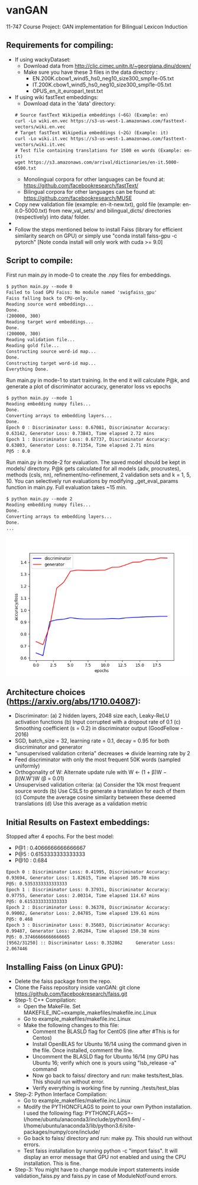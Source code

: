 # vanGAN
11-747 Course Project: GAN implementation for Bilingual Lexicon Induction

Requirements for compiling:
------------------------------
- If using wackyDataset:
    - Download data from http://clic.cimec.unitn.it/~georgiana.dinu/down/
    - Make sure you have these 3 files in the data directory :
        - EN.200K.cbow1_wind5_hs0_neg10_size300_smpl1e-05.txt
        - IT.200K.cbow1_wind5_hs0_neg10_size300_smpl1e-05.txt
        - OPUS_en_it_europarl_test.txt
- If using wiki fastText embeddings:
    - Download data in the 'data' directory:
    ```
    # Source fastText Wikipedia embeddings (~6G) (Example: en)
    curl -Lo wiki.en.vec https://s3-us-west-1.amazonaws.com/fasttext-vectors/wiki.en.vec
    # Target fastText Wikipedia embeddings (~2G) (Example: it)
    curl -Lo wiki.it.vec https://s3-us-west-1.amazonaws.com/fasttext-vectors/wiki.it.vec
    # Test file containing translations for 1500 en words (Example: en-it)
    wget https://s3.amazonaws.com/arrival/dictionaries/en-it.5000-6500.txt
    ```
    - Monolingual corpora for other languages can be found at: https://github.com/facebookresearch/fastText/
    - Bilingual corpora for other languages can be found at: https://github.com/facebookresearch/MUSE
- Copy new validation file (example: en-it-new.txt), gold file (example: en-it.0-5000.txt) from new_val_sets/ and bilingual_dicts/ directories (respectively) into data/ folder.
-
- Follow the steps mentioned below to install Faiss (library for efficient similarity search on GPU)
  or simply use "conda install faiss-gpu -c pytorch" [Note conda install will only work with cuda >= 9.0]

Script to compile:
------------------------------
First run main.py in mode-0 to create the .npy files for embeddings.
```
$ python main.py --mode 0
Failed to load GPU Faiss: No module named 'swigfaiss_gpu'
Faiss falling back to CPU-only.
Reading source word embeddings...
Done.
(200000, 300)
Reading target word embeddings...
Done.
(200000, 300)
Reading validation file...
Reading gold file...
Constructing source word-id map...
Done.
Constructing target word-id map...
Everything Done.
```
Run main.py in mode-1 to start training. In the end it will calculate P@k, and generate a plot of discriminator accuracy, generator loss vs epochs
```
$ python main.py --mode 1
Reading embedding numpy files...
Done.
Converting arrays to embedding layers...
Done.
Epoch 0 : Discriminator Loss: 0.67081, Discriminator Accuracy: 0.63142, Generator Loss: 0.73843, Time elapsed 2.72 mins
Epoch 1 : Discriminator Loss: 0.67737, Discriminator Accuracy: 0.63803, Generator Loss: 0.71354, Time elapsed 2.71 mins
P@5 : 0.0
```
Run main.py in mode-2 for evaluation. The saved model should be kept in models/ directory. P@k gets calculated for all models (adv, procrustes), methods (csls, nn), refinement/no-refinement, 2 validation sets and k = 1, 5, 10. You can selectively run evaluations by modifying _get_eval_params function in main.py. Full evaluation takes ~15 min.
```
$ python main.py --mode 2
Reading embedding numpy files...
Done.
Converting arrays to embedding layers...
Done.
...
```
![alt text](https://github.com/MysteryVaibhav/vanGAN/blob/gan/src/d_g.png)

Architecture choices (https://arxiv.org/abs/1710.04087):
------------------------------
- Discriminator:
    (a) 2 hidden layers, 2048 size each, Leaky-ReLU activation functions
    (b) Input corrupted with a dropout rate of 0.1
    (c) Smoothing coefficient (s = 0.2) in discriminator output (GoodFellow - 2016)
- SGD, batch_size = 32, learning rate = 0.1, decay = 0.95 for both discriminator and generator
- "unsupervised validation criteria" decreases => divide learning rate by 2
- Feed discriminator with only the most frequent 50K words (sampled uniformly)
- Orthogonality of W: Alternate update rule with W ← (1 + β)W − β(W.W')W (β = 0.01)
- Unsupervised validation criteria:
    (a) Consider the 10k most frequent source words
    (b) Use CSLS to generate a translation for each of them
    (c) Compute the average cosine similarity between these deemed translations
    (d) Use this average as a validation metric
    
Initial Results on Fastext embeddings:
------------------------------
Stopped after 4 epochs.
For the best model:
- P@1 : 0.4066666666666667
- P@5 : 0.6153333333333333
- P@10 :  0.684
```
Epoch 0 : Discriminator Loss: 0.41995, Discriminator Accuracy: 0.93694, Generator Loss: 1.82615, Time elapsed 105.70 mins
P@5: 0.5353333333333333
Epoch 1 : Discriminator Loss: 0.37931, Discriminator Accuracy: 0.97755, Generator Loss: 2.00314, Time elapsed 114.67 mins
P@5: 0.6153333333333333
Epoch 2 : Discriminator Loss: 0.36378, Discriminator Accuracy: 0.99002, Generator Loss: 2.04785, Time elapsed 139.61 mins
P@5: 0.468
Epoch 3 : Discriminator Loss: 0.35603, Discriminator Accuracy: 0.99487, Generator Loss: 2.06284, Time elapsed 150.38 mins
P@5: 0.37466666666666665
[9562/31250] :: Discriminator Loss: 0.352862     Generator Loss: 2.067446
```

Installing Faiss (on Linux GPU):
------------------------------
- Delete the faiss package from the repo.
- Clone the Faiss repository inside vanGAN: git clone https://github.com/facebookresearch/faiss.git
- Step-1: C++ Compilation:
    - Open the MakeFile. Set MAKEFILE_INC=example_makefiles/makefile.inc.Linux
    - Go to example_makefiles/makefile.inc.Linux
    - Make the following changes to this file:
        - Comment the BLASLD flag for CentOS (line after #This is for Centos)
        - Install OpenBLAS for Ubuntu 16/14 using the command given in the file. Once installed, comment the line.
        - Uncomment the BLASLD flag for Ubuntu 16/14 (my GPU has Ubuntu 16; verify which one is yours using "lsb_release -a" command
        - Now go back to faiss/ directory and run: make tests/test_blas. This should run without error.
        - Verify everything is working fine by running ./tests/test_blas
- Step-2: Python Interface Compilation:
    - Go to example_makefiles/makefile.inc.Linux
    - Modify the PYTHONCFLAGS to point to your own Python installation. I used the following flag:
        PYTHONCFLAGS=-I/home/ubuntu/anaconda3/include/python3.6m/ -I/home/ubuntu/anaconda3/lib/python3.6/site-packages/numpy/core/include/
    - Go back to faiss/ directory and run: make py. This should run without errors.
    - Test faiss installation by running python -c "import faiss". It will display an error message that GPU not enabled and using the CPU installation. This is fine.
- Step-3: You might have to change module import statements inside validation_faiss.py and faiss.py in case of ModuleNotFound errors.
